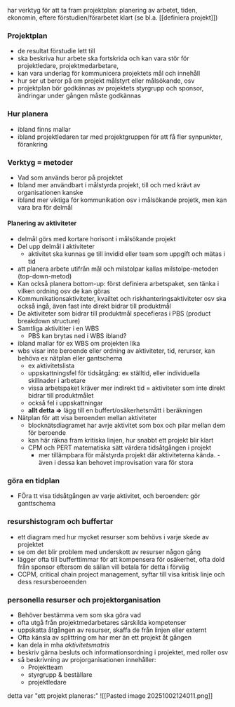 
har verktyg för att ta fram projektplan: planering av arbetet, tiden, ekonomin, eftere förstudien/förarbetet klart (se bl.a. [[definiera projekt]])

### Projektplan
- de resultat förstudie lett till
- ska beskriva hur arbete ska fortskrida och kan vara stör för projektledare, projektmedarbetare, 
- kan vara underlag för kommunicera projektets mål och innehåll
- hur ser ut beror på om projekt målstyrt eller målsökande, osv
- projektplan bör godkännas av projektets styrgrupp och sponsor, ändringar under gången måste godkännas

### Hur planera
- ibland finns mallar
- ibland projektledaren tar med projektgruppen för att få fler synpunkter, förankring

### Verktyg = metoder
- Vad som används beror på projektet
- Ibland mer användbart i målstyrda projekt, till och med krävt av organisationen kanske
- ibland mer viktiga för kommunikation osv i målsökande projetk, men kan vara bra för delmål

#### Planering av aktiviteter
- delmål görs med kortare horisont i målsökande projekt
- Del upp delmål i aktiviteter
	- aktivitet ska kunnas ge till invidid eller team som uppgift och mätas i tid
- att planera arbete utifrån mål och milstolpar kallas milstolpe-metoden (top-down-metod)
- Kan också planera bottom-up: först definiera arbetspaket, sen tänka i vilken ordning osv de kan göras
- Kommunikationsaktiviteter, kvailtet och riskhanteringsaktiviteter osv ska också ingå, även fast inte direkt bidrar till produktmål
- De aktiviteter som bidrar till produktmål specefieras i PBS (product breakdown structure)
- Samtliga aktivititer i en WBS
	- PBS kan brytas ned i WBS ibland?
- ibland mallar för ex WBS om projekten lika
- wbs visar inte beroende eller ordning av aktiviteter, tid, rerurser, kan behöva ex nätplan eller gantschema
	- ex aktivitetslista
	- uppskattningsfel för tidsåtgång: ex ställtid, eller individuella skillnader i arbetare
	- vissa arbetspaket kräver mer indirekt tid = aktiviteter som inte direkt bidrar till produktmålet
	- också fel i uppskattningar
	- **allt detta =>** lägg till en buffert/osäkerhetsmått i beräkningen 
- Nätplan för att visa beroenden mellan aktiviteter
	- blocknätsdiagramet har avrje aktivitet som box och pilar mellan dem för beroende
	- kan här räkna fram kritiska linjen, hur snabbt ett projekt blir klart
	- CPM och PERT matematiska sätt värdera tidsåtgången i projekt
		- mer tillämpbara för målstyrda projekt där aktiviteterna kända. - även i dessa kan behovet improvisation vara för stora 

### göra en tidplan
- FÖra tt visa tidsåtgången av varje aktivitet, och beroenden: gör ganttschema

### resurshistogram och buffertar
- ett diagram med hur mycket resurser som behövs i varje skede av projektet
- se om det blir problem med underskott av resurser någon gång
- lägger ofta till bufferttimmar för att kompensera för osäkerhet, ofta dold från sponsor eftersom de sällan vill betala för detta i förväg
- CCPM, critical chain project management, syftar till visa kritisk linje och dess resursberoeenden

### personella resurser och projektorganisation
- Behöver bestämma vem som ska göra vad
- ofta utgå från projektmedarbetares särskilda kompetenser
- uppskatta åtgången av resurser, skaffa de från linjen eller externt
- Ofta känsla av splittring om har mer än ett projekt åt gången
- kan dela in mha *aktivitetsmatris*
- beskriv gärna besluts och informationsordning i projektet, med roller osv
- så beskrivning av projorganisationen innehåller:
	- Projektteam
	- styrgrupp & beställare
	- projektledare

detta var "ett projekt planeras:"
![[Pasted image 20251002124011.png]]
